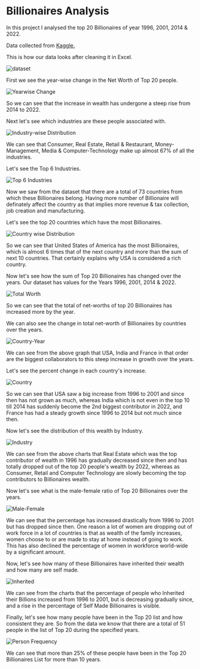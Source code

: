 # Billionaires Analysis

In this project I analysed the top 20 Billionaires of year 1996, 2001, 2014 & 2022.

Data collected from [Kaggle.](https://www.kaggle.com/datasets/prasertk/forbes-worlds-billionaires-list-2022)

This is how our data looks after cleaning it in Excel.


![dataset](https://user-images.githubusercontent.com/97380339/166159488-57e0f845-0a75-4a97-9af0-696e79f2d6ae.png)


First we see the year-wise change in the Net Worth of Top 20 people.


![Yearwise Change](https://user-images.githubusercontent.com/97380339/166159537-aa28503c-7c8e-419c-9cfd-ace441b9629b.png)


So we can see that the increase in wealth has undergone a steep rise from 2014 to 2022.

Next let's see which industries are these people associated with.


![Industry-wise Distribution](https://user-images.githubusercontent.com/97380339/166159694-77b36dbe-4307-4cf9-9355-65d2bc0ac568.png)


We can see that Consumer, Real Estate, Retail & Restaurant, Money-Management, Media & Computer-Technology make up almost 67% of all the industries. 

Let's see the Top 6 Industries.

![Top 6 Industries](https://user-images.githubusercontent.com/97380339/166159821-9d27c298-e948-498d-91b4-e94e5fbed433.png)


Now we saw from the dataset that there are a total of 73 countries from which these Billionaires belong.
Having more number of Billionaire will definately affect the country as that implies more revenue & tax collection, job creation and manufacturing.

Let's see the top 20 countries which have the most Billionaires.


![Country wise Distribution](https://user-images.githubusercontent.com/97380339/166159914-32977477-2305-4905-a6d9-f99c538e952f.png)



So we can see that United States of America has the most Billionaires, which is almost 6 times that of the next country and more than the sum of next 10 countries. 
That certainly explains why USA is considered a rich country.

Now let's see how the sum of Top 20 Billionaires has changed over the years. 
Our dataset has values for the Years 1996, 2001, 2014 & 2022.


![Total Worth](https://user-images.githubusercontent.com/97380339/166160087-bc4c4676-f6d4-4de9-9966-2b7bb50f878e.png)

So we can see that the total of net-worths of top 20 Billionaires has increased more by the year.

We can also see the change in total net-worth of Billionaires by countries over the years.


![Country-Year](https://user-images.githubusercontent.com/97380339/166160192-eb4eb166-1eda-48bf-994a-71458ad6af81.png)


We can see from the above graph that USA, India and France in that order are the biggest collaborators to this steep increase in growth over the years.

Let's see the percent change in each country's increase.


![Country](https://user-images.githubusercontent.com/97380339/166160298-c93e43da-87af-48cc-b4a3-b18aa1385a1f.png)


So we can see that USA saw a big increase from 1996 to 2001 and since then has not grown as much, whereas India which is not even in the top 10 till 2014 has suddenly become the 2nd biggest contributor in 2022, and France has had a steady growth since 1996 to 2014 but not much since then.


Now let's see the distribution of this wealth by Industry.


![Industry](https://user-images.githubusercontent.com/97380339/166160490-987b7249-2345-42f0-82e1-d05e2e780920.png)


We can see from the above charts that Real Estate which was the top contributor of wealth in 1996 has gradually decreased since then and has totally dropped out of the top 20 people's wealth by 2022, whereas as Consumer, Retail and Computer Technology are slowly becoming the top contributors to Billionaires wealth.


Now let's see what is the male-female ratio of Top 20 Billionaires over the years.


![Male-Female](https://user-images.githubusercontent.com/97380339/166160631-d9a8684b-7613-4338-acc1-f52b44872b92.png)


We can see that the percentage has increased drastically from 1996 to 2001 but has dropped since then.
One reason a lot of women are dropping out of work force in a lot of countries is that as wealth of the family increases, women choose to or are made to stay at home instead of going to work. This has also declined the percentage of women in workforce world-wide by a significant amount.

Now, let's see how many of these Billionaires have inherited their wealth and how many are self made.


![Inherited](https://user-images.githubusercontent.com/97380339/166160768-3de4c29f-fed8-4628-846a-c0afc4b04e93.png)


We can see from the charts that the percentage of people who Inherited their Billions increased from 1996 to 2001, but is decreasing gradually since, and a rise in the percentage of Self Made Billionaires is visible.

Finally, let's see how many people have been in the Top 20 list and how consistent they are.
So from the data we know that there are a total of 51 people in the list of Top 20 during the specified years.

![Person Frequency](https://user-images.githubusercontent.com/97380339/166160897-22719ee6-9c96-4fad-92e9-fe7c2cc879d7.png)

We can see that more than 25% of these people have been in the Top 20 Billionaires List for more than 10 years.
